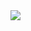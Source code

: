 <a align="center" href="https://github.com/RealCyGuy/">
  <img src="https://github-readme-stats.vercel.app/api?username=realcyguy&theme=vue&include_all_commits=true&show_icons=true&hide_title=true&hide_border=true" />
</a>
